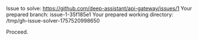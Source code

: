 Issue to solve: https://github.com/deep-assistant/api-gateway/issues/1
Your prepared branch: issue-1-35f185e1
Your prepared working directory: /tmp/gh-issue-solver-1757520998650

Proceed.